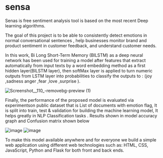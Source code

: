 # sensa
  Senas is  free sentiment analysis tool is based on the most recent Deep learning algorithms.

  The goal of this project is to be able to consistently detect emotions in normal conversational sentences , help businesses monitor brand and product sentiment in customer feedback, and understand customer needs.

  In this work, Bi Long Short-Term Memory (BILSTM) as a deep neural network has been used for training a model after features that extract automatically from input texts by a word embedding method as a first hidden layer(BILSTM layer), then softMax layer is applied to turn numeric outputs from LSTM layer into probabilities to classify the outputs to : (joy ,sadness anger ,fear ,love ,surprise ).
  

![Screenshot__110_-removebg-preview (1)](https://user-images.githubusercontent.com/57809558/177050017-8295be97-85c0-4c31-8d3b-364a9c9da38f.png)

  Finally, the performance of the proposed model is evaluated via experimentson public dataset that is List of documents with emotion flag, It is split into train, test & validation for building the machine learning model, It helps greatly in NLP Classification tasks . 
Results shown in model accuracy graph and Confusion matrix shown below

![image](https://user-images.githubusercontent.com/57809558/177052879-5996444e-4e61-43fa-a893-8503ff892e3d.png)
![image](https://user-images.githubusercontent.com/57809558/177052884-0c504d71-58f4-4ed0-ba9f-2602433c19e2.png)

  
  To make this model available anywhere and for everyone we build a simple web application using different web technologies such as: HTML, CSS, JavaScript, Python and Flask for both front and back ends.


